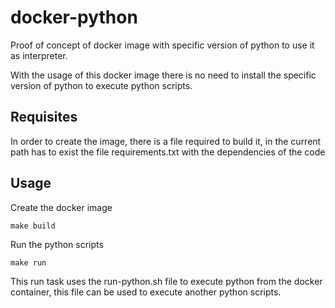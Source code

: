 # docker-python
Proof of concept of docker image with specific version of python to use it as interpreter. 

With the usage of this docker image there is no need to install the specific version of python to execute python scripts.

## Requisites
In order to create the image, there is a file required to build it, in the current path has to exist the file requirements.txt with the dependencies of the code

## Usage
Create the docker image
```
make build
```
Run the python scripts
```
make run
```
This run task uses the run-python.sh file to execute python from the docker container, this file can be used to execute another python scripts.
